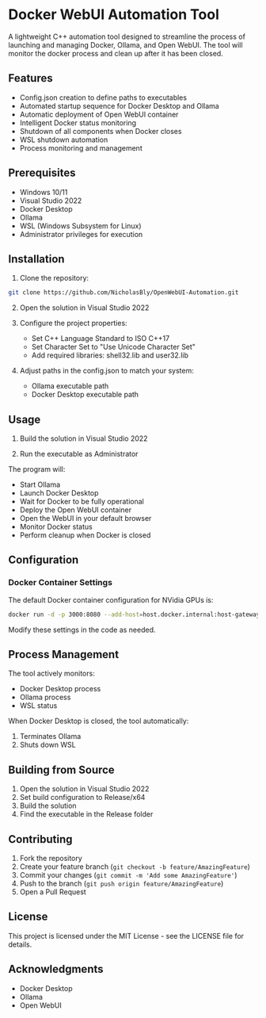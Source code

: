 # Docker WebUI Automation Tool

A lightweight C++ automation tool designed to streamline the process of launching and managing Docker, Ollama, and Open WebUI. The tool will monitor the docker process and clean up after it has been closed.

## Features

- Config.json creation to define paths to executables
- Automated startup sequence for Docker Desktop and Ollama
- Automatic deployment of Open WebUI container
- Intelligent Docker status monitoring
- Shutdown of all components when Docker closes
- WSL shutdown automation
- Process monitoring and management

## Prerequisites

- Windows 10/11
- Visual Studio 2022
- Docker Desktop
- Ollama
- WSL (Windows Subsystem for Linux)
- Administrator privileges for execution

## Installation

1. Clone the repository:
```bash
git clone https://github.com/NicholasBly/OpenWebUI-Automation.git
```

2. Open the solution in Visual Studio 2022

3. Configure the project properties:
   - Set C++ Language Standard to ISO C++17
   - Set Character Set to "Use Unicode Character Set"
   - Add required libraries: shell32.lib and user32.lib

4. Adjust paths in the config.json to match your system:
   - Ollama executable path
   - Docker Desktop executable path

## Usage

1. Build the solution in Visual Studio 2022

2. Run the executable as Administrator

The program will:
- Start Ollama
- Launch Docker Desktop
- Wait for Docker to be fully operational
- Deploy the Open WebUI container
- Open the WebUI in your default browser
- Monitor Docker status
- Perform cleanup when Docker is closed

## Configuration

### Docker Container Settings
The default Docker container configuration for NVidia GPUs is:
```bash
docker run -d -p 3000:8080 --add-host=host.docker.internal:host-gateway -v open-webui:/app/backend/data --name open-webui --restart always ghcr.io/open-webui/open-webui:main
```

Modify these settings in the code as needed.

## Process Management

The tool actively monitors:
- Docker Desktop process
- Ollama process
- WSL status

When Docker Desktop is closed, the tool automatically:
1. Terminates Ollama
2. Shuts down WSL

## Building from Source

1. Open the solution in Visual Studio 2022
2. Set build configuration to Release/x64
3. Build the solution
4. Find the executable in the Release folder

## Contributing

1. Fork the repository
2. Create your feature branch (`git checkout -b feature/AmazingFeature`)
3. Commit your changes (`git commit -m 'Add some AmazingFeature'`)
4. Push to the branch (`git push origin feature/AmazingFeature`)
5. Open a Pull Request

## License

This project is licensed under the MIT License - see the LICENSE file for details.

## Acknowledgments

- Docker Desktop
- Ollama
- Open WebUI
